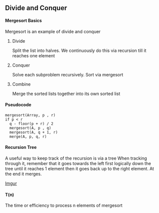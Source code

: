 ## Divide and Conquer

#### Mergesort Basics
Mergesort is an example of divide and conquer

1. Divide

    Split the list into halves. We continuously do this via recursion till it reaches one element

2. Conquer

    Solve each subproblem recursively. Sort via mergesort

3. Combine

    Merge the sorted lists together into its own sorted list

#### Pseudocode
```
mergesort(Array, p , r)
if p < r
  q - floor(p + r) / 2
  mergesort(A, p , q)
  mergesort(A, q + 1, r)
  merge(A, p, q, r)
```

#### Recursion Tree
A useful way to keep track of the recursion is via a tree
When tracking through it, remember that it goes towards the left first logically down the tree until it reaches 1 element then it goes back up to the right element. At the end it merges.

[Imgur](https://i.imgur.com/H23uuMx.png)

#### T(n)
The time or efficiency to process n elements of mergesort

